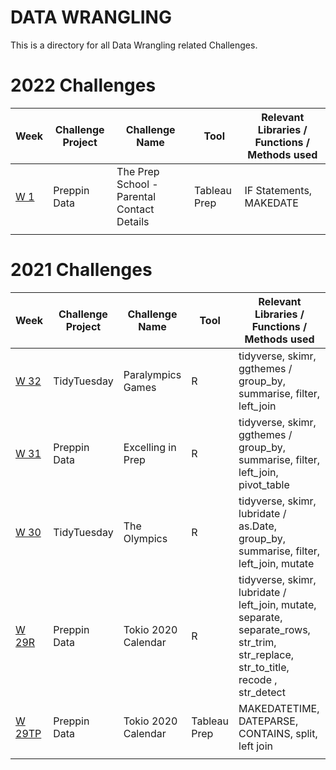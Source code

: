 # DATA WRANGLING

This is a directory for all Data Wrangling related Challenges.

# 2022 Challenges

| Week| Challenge Project | Challenge Name | Tool | Relevant Libraries / Functions / Methods used |
| --- | --- | --- | --- | --- |
| [W 1](<https://github.com/paulisdataviz/DATA_WRANGLING/blob/main/2022/2022_W1/2022-W1-preppin--data---Tableau-Prep-Solution.md>)<br> | Preppin Data | The Prep School - Parental Contact Details | Tableau Prep | IF Statements, MAKEDATE |
|  | |  |  |  |



# 2021 Challenges

| Week| Challenge Project | Challenge Name | Tool | Relevant Libraries / Functions / Methods used |
| --- | --- | --- | --- | --- |
| [W 32](<https://github.com/paulisdataviz/DATA_WRANGLING/blob/main/tidytuesday/2021_W_32/2021_W_32_tidytuesday_R.md>)<br> | TidyTuesday | Paralympics Games | R | tidyverse, skimr, ggthemes / group_by, summarise, filter, left_join|
| [W 31](<https://github.com/paulisdataviz/DATA_WRANGLING/blob/main/2021_W_31/2021_W_31_Preppin_R.md>)<br> | Preppin Data | Excelling in Prep | R | tidyverse, skimr, ggthemes / group_by, summarise, filter, left_join, pivot_table  |
| [W 30](<https://github.com/paulisdataviz/DATA_WRANGLING/blob/main/tidytuesday/2021_W_30/R_solution.md>)<br> | TidyTuesday | The Olympics| R | tidyverse, skimr, lubridate / as.Date, group_by, summarise, filter, left_join, mutate |
| [W 29R](<https://github.com/paulisdataviz/DATA_WRANGLING/blob/main/2021_W29/2021_W29_R.md>)<br> | Preppin Data | Tokio 2020 Calendar | R | tidyverse, skimr, lubridate / left_join, mutate, separate, separate_rows, str_trim, str_replace, str_to_title, recode , str_detect |
| [W 29TP](<https://github.com/paulisdataviz/DATA_WRANGLING/blob/main/2021_W29/2021-W29-preppin--data---Tableau-Prep-solution.md>)<br> | Preppin Data | Tokio 2020 Calendar | Tableau Prep | MAKEDATETIME, DATEPARSE, CONTAINS, split, left join  |
|  |  |  | |  |

